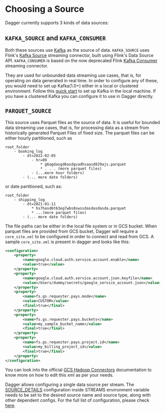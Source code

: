 # Choosing a Source

Dagger currently supports 3 kinds of data sources:

## `KAFKA_SOURCE` and `KAFKA_CONSUMER`

Both these sources use [Kafka](https://kafka.apache.org/) as the source of data. `KAFKA_SOURCE` uses Flink's [Kafka Source](https://nightlies.apache.org/flink/flink-docs-release-1.14/docs/connectors/datastream/kafka/#kafka-source) streaming 
connector, built using Flink's Data Source API. `KAFKA_CONSUMER` is based on the now deprecated Flink
[Kafka Consumer](https://nightlies.apache.org/flink/flink-docs-release-1.12/dev/connectors/kafka.html#kafka-consumer) 
streaming connector.

They are used for unbounded data streaming use cases, that is, for operating on data generated in real time. In order to 
configure any of these, you would need to set up Kafka(1.0+) either in a local or clustered environment. Follow this 
[quick start](https://kafka.apache.org/quickstart) to set up Kafka in the local machine. If you have a clustered Kafka 
you can configure it to use in Dagger directly.

## `PARQUET_SOURCE`

This source uses Parquet files as the source of data. It is useful for bounded data streaming use cases, that is, 
for processing data as a stream from historically generated Parquet Files of fixed size. The parquet files can be either hourly 
partitioned, such as

```text
root_folder
    - booking_log
        - dt=2022-02-05
            - hr=09
                * g6agdasgd6asdgvadhsaasd829ajs.parquet
                * . . . (more parquet files)
            - (...more hour folders)
        - (... more date folders)

```

or date partitioned, such as:

```text
root_folder
    - shipping_log
        - dt=2021-01-11
            * hs7hasd6t63eg7wbs8swssdasdasdasda.parquet
            * ...(more parquet files)
        - (... more date folders)

```

The file paths can be either in the local file system or in GCS bucket. When parquet files are provided from GCS bucket,
Dagger will require a `core_site.xml` to be configured in order to connect and read from GCS. A sample `core_site.xml` is
present in dagger and looks like this:

```xml
<configuration>
    <property>
        <name>google.cloud.auth.service.account.enable</name>
        <value>true</value>
    </property>
    <property>
        <name>google.cloud.auth.service.account.json.keyfile</name>
        <value>/Users/dummy/secrets/google_service_account.json</value>
    </property>
    <property>
        <name>fs.gs.requester.pays.mode</name>
        <value>CUSTOM</value>
        <final>true</final>
    </property>
    <property>
        <name>fs.gs.requester.pays.buckets</name>
        <value>my_sample_bucket_name</value>
        <final>true</final>
    </property>
    <property>
        <name>fs.gs.requester.pays.project.id</name>
        <value>my_billing_project_id</value>
        <final>true</final>
    </property>
</configuration>
```

You can look into the official [GCS Hadoop Connectors](https://github.com/GoogleCloudDataproc/hadoop-connectors/blob/master/gcs/CONFIGURATION.md) documentation to know more on how to edit 
this xml as per your needs.

Dagger allows configuring a single data source per stream. The [SOURCE_DETAILS](../reference/configuration.md#source_details) 
configuration inside STREAMS environment variable needs to be set to the desired source name and source type, along with 
other dependent configs. For the full list of configuration, please check [here](../reference/configuration.md).
